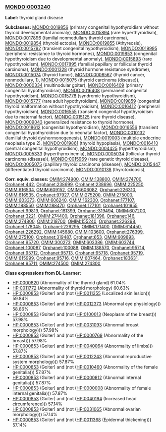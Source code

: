 
### [MONDO:0003240](http://purl.obolibrary.org/obo/MONDO_0003240)
**Label:** thyroid gland disease

**Subclasses:** [MONDO:0019856](http://purl.obolibrary.org/obo/MONDO_0019856) (primary congenital hypothyroidism without thyroid developmental anomaly), [MONDO:0015894](http://purl.obolibrary.org/obo/MONDO_0015894) (rare hyperthyroidism), [MONDO:0017896](http://purl.obolibrary.org/obo/MONDO_0017896) (familial nonmedullary thyroid carcinoma), [MONDO:0019854](http://purl.obolibrary.org/obo/MONDO_0019854) (thyroid ectopia), [MONDO:0019855](http://purl.obolibrary.org/obo/MONDO_0019855) (Athyreosis), [MONDO:0015792](http://purl.obolibrary.org/obo/MONDO_0015792) (transient congenital hypothyroidism), [MONDO:0019995](http://purl.obolibrary.org/obo/MONDO_0019995) (peripheral resistance to thyroid hormones), [MONDO:0019853](http://purl.obolibrary.org/obo/MONDO_0019853) (congenital hypothyroidism due to developmental anomaly), [MONDO:0015893](http://purl.obolibrary.org/obo/MONDO_0015893) (rare hypothyroidism), [MONDO:0017895](http://purl.obolibrary.org/obo/MONDO_0017895) (familial papillary or follicular thyroid carcinoma), [MONDO:0001328](http://purl.obolibrary.org/obo/MONDO_0001328) (thyroid hormone resistance syndrome), [MONDO:0015074](http://purl.obolibrary.org/obo/MONDO_0015074) (thyroid tumor), [MONDO:0008567](http://purl.obolibrary.org/obo/MONDO_0008567) (thyroid cancer, nonmedullary, 1), [MONDO:0015075](http://purl.obolibrary.org/obo/MONDO_0015075) (thyroid carcinoma (disease)), [MONDO:0000334](http://purl.obolibrary.org/obo/MONDO_0000334) (multinodular goiter), [MONDO:0016409](http://purl.obolibrary.org/obo/MONDO_0016409) (primary congenital hypothyroidism), [MONDO:0016408](http://purl.obolibrary.org/obo/MONDO_0016408) (permanent congenital hypothyroidism), [MONDO:0015778](http://purl.obolibrary.org/obo/MONDO_0015778) (syndromic hypothyroidism), [MONDO:0015777](http://purl.obolibrary.org/obo/MONDO_0015777) (rare adult hypothyroidism), [MONDO:0019859](http://purl.obolibrary.org/obo/MONDO_0019859) (congenital thyroid malformation without hypothyroidism), [MONDO:0016412](http://purl.obolibrary.org/obo/MONDO_0016412) (peripheral hypothyroidism), [MONDO:0016555](http://purl.obolibrary.org/obo/MONDO_0016555) (transient congenital hypothyroidism due to maternal factor), [MONDO:0015125](http://purl.obolibrary.org/obo/MONDO_0015125) (rare thyroid disease), [MONDO:0009043](http://purl.obolibrary.org/obo/MONDO_0009043) (generalized resistance to thyroid hormone), [MONDO:0018612](http://purl.obolibrary.org/obo/MONDO_0018612) (congenital hypothyroidism), [MONDO:0016556](http://purl.obolibrary.org/obo/MONDO_0016556) (transient congenital hypothyroidism due to neonatal factor), [MONDO:0010132](http://purl.obolibrary.org/obo/MONDO_0010132) (familial thyroid dyshormonogenesis), [MONDO:0019003](http://purl.obolibrary.org/obo/MONDO_0019003) (multiple endocrine neoplasia type 2), [MONDO:0019861](http://purl.obolibrary.org/obo/MONDO_0019861) (thyroid hypoplasia), [MONDO:0016410](http://purl.obolibrary.org/obo/MONDO_0016410) (central congenital hypothyroidism), [MONDO:0004425](http://purl.obolibrary.org/obo/MONDO_0004425) (hyperthyroidism), [MONDO:0005333](http://purl.obolibrary.org/obo/MONDO_0005333) (hyperthyroxinemia), [MONDO:0005034](http://purl.obolibrary.org/obo/MONDO_0005034) (follicular thyroid carcinoma (disease)), [MONDO:0015969](http://purl.obolibrary.org/obo/MONDO_0015969) (rare genetic thyroid disease), [MONDO:0005075](http://purl.obolibrary.org/obo/MONDO_0005075) (papillary thyroid carcinoma (disease)), [MONDO:0015447](http://purl.obolibrary.org/obo/MONDO_0015447) (differentiated thyroid carcinoma), [MONDO:0010138](http://purl.obolibrary.org/obo/MONDO_0010138) (thyrotoxicosis), 

**Corr. equiv. classes:** [OMIM:274900](http://purl.obolibrary.org/obo/OMIM_274900), [OMIM:138800](http://purl.obolibrary.org/obo/OMIM_138800), [OMIM:274700](http://purl.obolibrary.org/obo/OMIM_274700), [Orphanet:442](http://www.orpha.net/ORDO/Orphanet_442), [Orphanet:238699](http://www.orpha.net/ORDO/Orphanet_238699), [Orphanet:238696](http://www.orpha.net/ORDO/Orphanet_238696), [OMIM:225250](http://purl.obolibrary.org/obo/OMIM_225250), [OMIM:616534](http://purl.obolibrary.org/obo/OMIM_616534), [OMIM:609152](http://purl.obolibrary.org/obo/OMIM_609152), [OMIM:606082](http://purl.obolibrary.org/obo/OMIM_606082), [Orphanet:226310](http://www.orpha.net/ORDO/Orphanet_226310), [OMIM:616535](http://purl.obolibrary.org/obo/OMIM_616535), [Orphanet:97927](http://www.orpha.net/ORDO/Orphanet_97927), [OMIM:275200](http://purl.obolibrary.org/obo/OMIM_275200), [OMIM:275000](http://purl.obolibrary.org/obo/OMIM_275000), [OMIM:603373](http://purl.obolibrary.org/obo/OMIM_603373), [OMIM:606240](http://purl.obolibrary.org/obo/OMIM_606240), [OMIM:162300](http://purl.obolibrary.org/obo/OMIM_162300), [Orphanet:177107](http://www.orpha.net/ORDO/Orphanet_177107), [OMIM:188550](http://purl.obolibrary.org/obo/OMIM_188550), [OMIM:188470](http://purl.obolibrary.org/obo/OMIM_188470), [Orphanet:177101](http://www.orpha.net/ORDO/Orphanet_177101), [Orphanet:101955](http://www.orpha.net/ORDO/Orphanet_101955), [Orphanet:99819](http://www.orpha.net/ORDO/Orphanet_99819), [Orphanet:181399](http://www.orpha.net/ORDO/Orphanet_181399), [Orphanet:319494](http://www.orpha.net/ORDO/Orphanet_319494), [OMIM:607200](http://purl.obolibrary.org/obo/OMIM_607200), [Orphanet:3221](http://www.orpha.net/ORDO/Orphanet_3221), [OMIM:274400](http://purl.obolibrary.org/obo/OMIM_274400), [Orphanet:181396](http://www.orpha.net/ORDO/Orphanet_181396), [Orphanet:146](http://www.orpha.net/ORDO/Orphanet_146), [OMIM:274800](http://purl.obolibrary.org/obo/OMIM_274800), [OMIM:218700](http://purl.obolibrary.org/obo/OMIM_218700), [OMIM:155240](http://purl.obolibrary.org/obo/OMIM_155240), [Orphanet:226298](http://www.orpha.net/ORDO/Orphanet_226298), [Orphanet:178045](http://www.orpha.net/ORDO/Orphanet_178045), [Orphanet:226295](http://www.orpha.net/ORDO/Orphanet_226295), [OMIM:171400](http://purl.obolibrary.org/obo/OMIM_171400), [OMIM:614450](http://purl.obolibrary.org/obo/OMIM_614450), [Orphanet:226292](http://www.orpha.net/ORDO/Orphanet_226292), [OMIM:145680](http://purl.obolibrary.org/obo/OMIM_145680), [OMIM:103600](http://purl.obolibrary.org/obo/OMIM_103600), [Orphanet:276399](http://www.orpha.net/ORDO/Orphanet_276399), [OMIM:275100](http://purl.obolibrary.org/obo/OMIM_275100), [Orphanet:319487](http://www.orpha.net/ORDO/Orphanet_319487), [Orphanet:653](http://www.orpha.net/ORDO/Orphanet_653), [OMIM:609893](http://purl.obolibrary.org/obo/OMIM_609893), [Orphanet:95720](http://www.orpha.net/ORDO/Orphanet_95720), [OMIM:300273](http://purl.obolibrary.org/obo/OMIM_300273), [OMIM:603386](http://purl.obolibrary.org/obo/OMIM_603386), [OMIM:603744](http://purl.obolibrary.org/obo/OMIM_603744), [Orphanet:100087](http://www.orpha.net/ORDO/Orphanet_100087), [Orphanet:100088](http://www.orpha.net/ORDO/Orphanet_100088), [OMIM:188570](http://purl.obolibrary.org/obo/OMIM_188570), [Orphanet:95714](http://www.orpha.net/ORDO/Orphanet_95714), [Orphanet:95712](http://www.orpha.net/ORDO/Orphanet_95712), [Orphanet:95713](http://www.orpha.net/ORDO/Orphanet_95713), [Orphanet:95718](http://www.orpha.net/ORDO/Orphanet_95718), [Orphanet:95719](http://www.orpha.net/ORDO/Orphanet_95719), [OMIM:615999](http://purl.obolibrary.org/obo/OMIM_615999), [Orphanet:95716](http://www.orpha.net/ORDO/Orphanet_95716), [OMIM:607464](http://purl.obolibrary.org/obo/OMIM_607464), [Orphanet:183631](http://www.orpha.net/ORDO/Orphanet_183631), [Orphanet:95711](http://www.orpha.net/ORDO/Orphanet_95711), [OMIM:274500](http://purl.obolibrary.org/obo/OMIM_274500), [OMIM:274300](http://purl.obolibrary.org/obo/OMIM_274300), 

**Class expressions from DL-Learner:**

- [HP:0000820](http://purl.obolibrary.org/obo/HP_0000820) (Abnormality of the thyroid gland) 61.04%
- [HP:0011772](http://purl.obolibrary.org/obo/HP_0011772) (Abnormality of thyroid morphology) 60.63%
- [HP:0000853](http://purl.obolibrary.org/obo/HP_0000853) (Goiter) and (not ([HP:0011355](http://purl.obolibrary.org/obo/HP_0011355) (Localized skin lesion))) 59.84%
- [HP:0000853](http://purl.obolibrary.org/obo/HP_0000853) (Goiter) and (not ([HP:0012373](http://purl.obolibrary.org/obo/HP_0012373) (Abnormal eye physiology))) 58.86%
- [HP:0000853](http://purl.obolibrary.org/obo/HP_0000853) (Goiter) and (not ([HP:0100013](http://purl.obolibrary.org/obo/HP_0100013) (Neoplasm of the breast))) 57.98%
- [HP:0000853](http://purl.obolibrary.org/obo/HP_0000853) (Goiter) and (not ([HP:0031093](http://purl.obolibrary.org/obo/HP_0031093) (Abnormal breast morphology))) 57.98%
- [HP:0000853](http://purl.obolibrary.org/obo/HP_0000853) (Goiter) and (not ([HP:0000769](http://purl.obolibrary.org/obo/HP_0000769) (Abnormality of the breast))) 57.98%
- [HP:0000853](http://purl.obolibrary.org/obo/HP_0000853) (Goiter) and (not ([HP:0040064](http://purl.obolibrary.org/obo/HP_0040064) (Abnormality of limbs))) 57.87%
- [HP:0000853](http://purl.obolibrary.org/obo/HP_0000853) (Goiter) and (not ([HP:0012243](http://purl.obolibrary.org/obo/HP_0012243) (Abnormal reproductive system morphology))) 57.87%
- [HP:0000853](http://purl.obolibrary.org/obo/HP_0000853) (Goiter) and (not ([HP:0010460](http://purl.obolibrary.org/obo/HP_0010460) (Abnormality of the female genitalia))) 57.87%
- [HP:0000853](http://purl.obolibrary.org/obo/HP_0000853) (Goiter) and (not ([HP:0000812](http://purl.obolibrary.org/obo/HP_0000812) (Abnormal internal genitalia))) 57.87%
- [HP:0000853](http://purl.obolibrary.org/obo/HP_0000853) (Goiter) and (not ([HP:0000008](http://purl.obolibrary.org/obo/HP_0000008) (Abnormality of female internal genitalia))) 57.87%
- [HP:0000853](http://purl.obolibrary.org/obo/HP_0000853) (Goiter) and (not ([HP:0040194](http://purl.obolibrary.org/obo/HP_0040194) (Increased head circumference))) 57.14%
- [HP:0000853](http://purl.obolibrary.org/obo/HP_0000853) (Goiter) and (not ([HP:0031065](http://purl.obolibrary.org/obo/HP_0031065) (Abnormal ovarian morphology))) 57.14%
- [HP:0000853](http://purl.obolibrary.org/obo/HP_0000853) (Goiter) and (not ([HP:0011368](http://purl.obolibrary.org/obo/HP_0011368) (Epidermal thickening))) 57.14%


